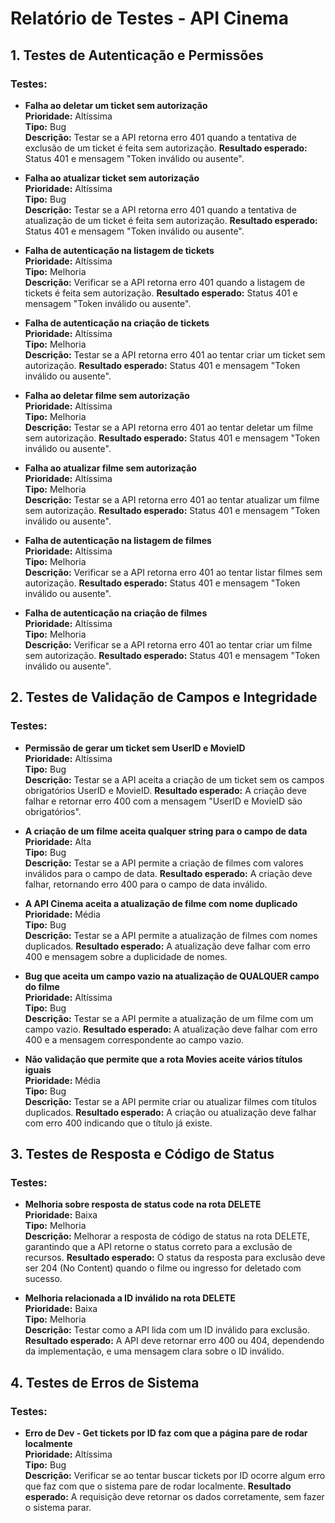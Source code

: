 # **Relatório de Testes - API Cinema**

## **1. Testes de Autenticação e Permissões**

### **Testes:**

- **Falha ao deletar um ticket sem autorização**  
  **Prioridade:** Altíssima  
  **Tipo:** Bug  
  **Descrição:** Testar se a API retorna erro 401 quando a tentativa de exclusão de um ticket é feita sem autorização.
  **Resultado esperado:** Status 401 e mensagem "Token inválido ou ausente".

- **Falha ao atualizar ticket sem autorização**  
  **Prioridade:** Altíssima  
  **Tipo:** Bug  
  **Descrição:** Testar se a API retorna erro 401 quando a tentativa de atualização de um ticket é feita sem autorização.
  **Resultado esperado:** Status 401 e mensagem "Token inválido ou ausente".

- **Falha de autenticação na listagem de tickets**  
  **Prioridade:** Altíssima  
  **Tipo:** Melhoria  
  **Descrição:** Verificar se a API retorna erro 401 quando a listagem de tickets é feita sem autorização.
  **Resultado esperado:** Status 401 e mensagem "Token inválido ou ausente".

- **Falha de autenticação na criação de tickets**  
  **Prioridade:** Altíssima  
  **Tipo:** Melhoria  
  **Descrição:** Testar se a API retorna erro 401 ao tentar criar um ticket sem autorização.
  **Resultado esperado:** Status 401 e mensagem "Token inválido ou ausente".

- **Falha ao deletar filme sem autorização**  
  **Prioridade:** Altíssima  
  **Tipo:** Melhoria  
  **Descrição:** Testar se a API retorna erro 401 ao tentar deletar um filme sem autorização.
  **Resultado esperado:** Status 401 e mensagem "Token inválido ou ausente".

- **Falha ao atualizar filme sem autorização**  
  **Prioridade:** Altíssima  
  **Tipo:** Melhoria  
  **Descrição:** Testar se a API retorna erro 401 ao tentar atualizar um filme sem autorização.
  **Resultado esperado:** Status 401 e mensagem "Token inválido ou ausente".

- **Falha de autenticação na listagem de filmes**  
  **Prioridade:** Altíssima  
  **Tipo:** Melhoria  
  **Descrição:** Verificar se a API retorna erro 401 ao tentar listar filmes sem autorização.
  **Resultado esperado:** Status 401 e mensagem "Token inválido ou ausente".

- **Falha de autenticação na criação de filmes**  
  **Prioridade:** Altíssima  
  **Tipo:** Melhoria  
  **Descrição:** Verificar se a API retorna erro 401 ao tentar criar um filme sem autorização.
  **Resultado esperado:** Status 401 e mensagem "Token inválido ou ausente".

## **2. Testes de Validação de Campos e Integridade**

### **Testes:**

- **Permissão de gerar um ticket sem UserID e MovieID**  
  **Prioridade:** Altíssima  
  **Tipo:** Bug  
  **Descrição:** Testar se a API aceita a criação de um ticket sem os campos obrigatórios UserID e MovieID.
  **Resultado esperado:** A criação deve falhar e retornar erro 400 com a mensagem "UserID e MovieID são obrigatórios".

- **A criação de um filme aceita qualquer string para o campo de data**  
  **Prioridade:** Alta  
  **Tipo:** Bug  
  **Descrição:** Testar se a API permite a criação de filmes com valores inválidos para o campo de data.
  **Resultado esperado:** A criação deve falhar, retornando erro 400 para o campo de data inválido.

- **A API Cinema aceita a atualização de filme com nome duplicado**  
  **Prioridade:** Média  
  **Tipo:** Bug  
  **Descrição:** Testar se a API permite a atualização de filmes com nomes duplicados.
  **Resultado esperado:** A atualização deve falhar com erro 400 e mensagem sobre a duplicidade de nomes.

- **Bug que aceita um campo vazio na atualização de QUALQUER campo do filme**  
  **Prioridade:** Altíssima  
  **Tipo:** Bug  
  **Descrição:** Testar se a API permite a atualização de um filme com um campo vazio.
  **Resultado esperado:** A atualização deve falhar com erro 400 e a mensagem correspondente ao campo vazio.

- **Não validação que permite que a rota Movies aceite vários títulos iguais**  
  **Prioridade:** Média  
  **Tipo:** Bug  
  **Descrição:** Testar se a API permite criar ou atualizar filmes com títulos duplicados.
  **Resultado esperado:** A criação ou atualização deve falhar com erro 400 indicando que o título já existe.

## **3. Testes de Resposta e Código de Status**

### **Testes:**

- **Melhoria sobre resposta de status code na rota DELETE**  
  **Prioridade:** Baixa  
  **Tipo:** Melhoria  
  **Descrição:** Melhorar a resposta de código de status na rota DELETE, garantindo que a API retorne o status correto para a exclusão de recursos.
  **Resultado esperado:** O status da resposta para exclusão deve ser 204 (No Content) quando o filme ou ingresso for deletado com sucesso.

- **Melhoria relacionada a ID inválido na rota DELETE**  
  **Prioridade:** Baixa  
  **Tipo:** Melhoria  
  **Descrição:** Testar como a API lida com um ID inválido para exclusão.
  **Resultado esperado:** A API deve retornar erro 400 ou 404, dependendo da implementação, e uma mensagem clara sobre o ID inválido.

## **4. Testes de Erros de Sistema**

### **Testes:**

- **Erro de Dev - Get tickets por ID faz com que a página pare de rodar localmente**  
  **Prioridade:** Altíssima  
  **Tipo:** Bug  
  **Descrição:** Verificar se ao tentar buscar tickets por ID ocorre algum erro que faz com que o sistema pare de rodar localmente.
  **Resultado esperado:** A requisição deve retornar os dados corretamente, sem fazer o sistema parar.
